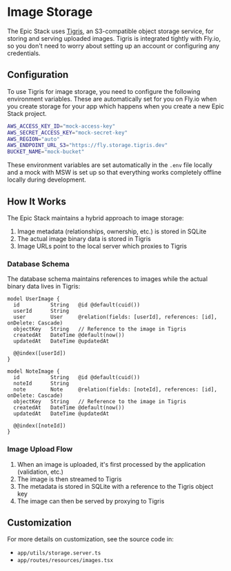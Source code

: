 # Image Storage

The Epic Stack uses [Tigris](https://www.tigrisdata.com), an S3-compatible
object storage service, for storing and serving uploaded images. Tigris is
integrated tightly with Fly.io, so you don't need to worry about setting up an
account or configuring any credentials.

## Configuration

To use Tigris for image storage, you need to configure the following environment
variables. These are automatically set for you on Fly.io when you create storage
for your app which happens when you create a new Epic Stack project.

```sh
AWS_ACCESS_KEY_ID="mock-access-key"
AWS_SECRET_ACCESS_KEY="mock-secret-key"
AWS_REGION="auto"
AWS_ENDPOINT_URL_S3="https://fly.storage.tigris.dev"
BUCKET_NAME="mock-bucket"
```

These environment variables are set automatically in the `.env` file locally and
a mock with MSW is set up so that everything works completely offline locally
during development.

## How It Works

The Epic Stack maintains a hybrid approach to image storage:

1. Image metadata (relationships, ownership, etc.) is stored in SQLite
2. The actual image binary data is stored in Tigris
3. Image URLs point to the local server which proxies to Tigris

### Database Schema

The database schema maintains references to images while the actual binary data
lives in Tigris:

```prisma
model UserImage {
  id          String   @id @default(cuid())
  userId      String
  user        User     @relation(fields: [userId], references: [id], onDelete: Cascade)
  objectKey   String   // Reference to the image in Tigris
  createdAt   DateTime @default(now())
  updatedAt   DateTime @updatedAt

  @@index([userId])
}

model NoteImage {
  id          String   @id @default(cuid())
  noteId      String
  note        Note     @relation(fields: [noteId], references: [id], onDelete: Cascade)
  objectKey   String   // Reference to the image in Tigris
  createdAt   DateTime @default(now())
  updatedAt   DateTime @updatedAt

  @@index([noteId])
}
```

### Image Upload Flow

1. When an image is uploaded, it's first processed by the application
   (validation, etc.)
2. The image is then streamed to Tigris
3. The metadata is stored in SQLite with a reference to the Tigris object key
4. The image can then be served by proxying to Tigris

## Customization

For more details on customization, see the source code in:

- `app/utils/storage.server.ts`
- `app/routes/resources/images.tsx`

